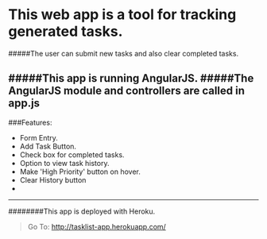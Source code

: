 This web app is a tool for tracking generated tasks.
=====================================
#####The user can submit new tasks and also clear completed tasks.

#####This app is running AngularJS. 
#####The AngularJS module and controllers are called in app.js
---
###Features:
* Form Entry.
* Add Task Button.
* Check box for completed tasks.
* Option to view task history.
* Make 'High Priority' button on hover.
* Clear History button
*
---
########This app is deployed with Heroku. 
>Go To:  http://tasklist-app.herokuapp.com/